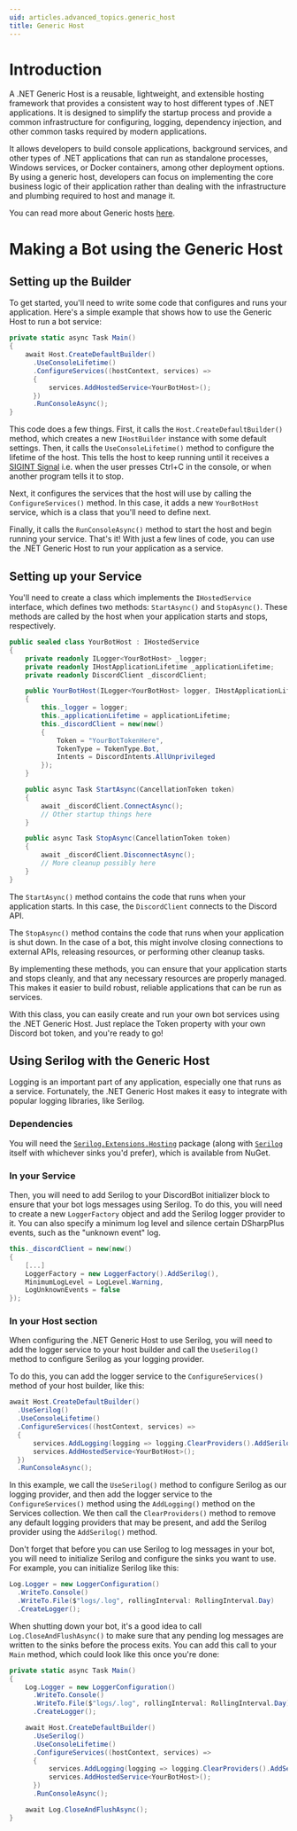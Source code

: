 ```yaml
---
uid: articles.advanced_topics.generic_host
title: Generic Host
---
```


# Introduction
A .NET Generic Host is a reusable, lightweight, and extensible hosting framework that provides a consistent way to host different types of .NET applications. It is designed to simplify the startup process and provide a common infrastructure for configuring, logging, dependency injection, and other common tasks required by modern applications.

It allows developers to build console applications, background services, and other types of .NET applications that can run as standalone processes, Windows services, or Docker containers, among other deployment options. By using a generic host, developers can focus on implementing the core business logic of their application rather than dealing with the infrastructure and plumbing required to host and manage it.

You can read more about Generic hosts [here](https://learn.microsoft.com/en-us/dotnet/core/extensions/generic-host).

# Making a Bot using the Generic Host
## Setting up the Builder
To get started, you'll need to write some code that configures and runs your application. Here's a simple example that shows how to use the Generic Host to run a bot service:
```cs
private static async Task Main()
{
    await Host.CreateDefaultBuilder()
      .UseConsoleLifetime()
      .ConfigureServices((hostContext, services) =>
      {
          services.AddHostedService<YourBotHost>();
      })
      .RunConsoleAsync();
}
```
This code does a few things. First, it calls the `Host.CreateDefaultBuilder()` method, which creates a new `IHostBuilder` instance with some default settings. Then, it calls the `UseConsoleLifetime()` method to configure the lifetime of the host. This tells the host to keep running until it receives a [SIGINT Signal](https://en.wikipedia.org/wiki/Signal_(IPC)#SIGINT) i.e. when the user presses Ctrl+C in the console, or when another program tells it to stop.

Next, it configures the services that the host will use by calling the `ConfigureServices()` method. In this case, it adds a new `YourBotHost` service, which is a class that you'll need to define next.

Finally, it calls the `RunConsoleAsync()` method to start the host and begin running your service. That's it! With just a few lines of code, you can use the .NET Generic Host to run your application as a service.

## Setting up your Service
You'll need to create a class which implements the `IHostedService` interface, which defines two methods: `StartAsync()` and `StopAsync()`. These methods are called by the host when your application starts and stops, respectively.

```cs
public sealed class YourBotHost : IHostedService
{
    private readonly ILogger<YourBotHost> _logger;
    private readonly IHostApplicationLifetime _applicationLifetime;
    private readonly DiscordClient _discordClient;

    public YourBotHost(ILogger<YourBotHost> logger, IHostApplicationLifetime applicationLifetime)
    {
        this._logger = logger;
        this._applicationLifetime = applicationLifetime;
        this._discordClient = new(new()
        {
            Token = "YourBotTokenHere",
            TokenType = TokenType.Bot,
            Intents = DiscordIntents.AllUnprivileged
        });
    }

    public async Task StartAsync(CancellationToken token)
    {
        await _discordClient.ConnectAsync();
        // Other startup things here
    }

    public async Task StopAsync(CancellationToken token)
    {
        await _discordClient.DisconnectAsync();
        // More cleanup possibly here
    }
}
```
The `StartAsync()` method contains the code that runs when your application starts. In this case, the `DiscordClient` connects to the Discord API.

The `StopAsync()` method contains the code that runs when your application is shut down. In the case of a bot, this might involve closing connections to external APIs, releasing resources, or performing other cleanup tasks.

By implementing these methods, you can ensure that your application starts and stops cleanly, and that any necessary resources are properly managed. This makes it easier to build robust, reliable applications that can be run as services.

With this class, you can easily create and run your own bot services using the .NET Generic Host. Just replace the Token property with your own Discord bot token, and you're ready to go!

## Using Serilog with the Generic Host
Logging is an important part of any application, especially one that runs as a service. Fortunately, the .NET Generic Host makes it easy to integrate with popular logging libraries, like Serilog.

### Dependencies
You will need the [`Serilog.Extensions.Hosting`](https://www.nuget.org/packages/Serilog.Extensions.Hosting) package (along with [`Serilog`](https://www.nuget.org/packages/Serilog) itself with whichever sinks you'd prefer), which is available from NuGet.

### In your Service
Then, you will need to add Serilog to your DiscordBot initializer block to ensure that your bot logs messages using Serilog. To do this, you will need to create a new `LoggerFactory` object and add the Serilog logger provider to it. You can also specify a minimum log level and silence certain DSharpPlus events, such as the "unknown event" log.
```cs
this._discordClient = new(new()
{
    [...]
    LoggerFactory = new LoggerFactory().AddSerilog(),
    MinimumLogLevel = LogLevel.Warning,
    LogUnknownEvents = false
});
```

### In your Host section
When configuring the .NET Generic Host to use Serilog, you will need to add the logger service to your host builder and call the `UseSerilog()` method to configure Serilog as your logging provider.

To do this, you can add the logger service to the `ConfigureServices()` method of your host builder, like this:
```cs
await Host.CreateDefaultBuilder()
  .UseSerilog()
  .UseConsoleLifetime()
  .ConfigureServices((hostContext, services) =>
  {
      services.AddLogging(logging => logging.ClearProviders().AddSerilog());
      services.AddHostedService<YourBotHost>();
  })
  .RunConsoleAsync();
```
In this example, we call the `UseSerilog()` method to configure Serilog as our logging provider, and then add the logger service to the `ConfigureServices()` method using the `AddLogging()` method on the Services collection. We then call the `ClearProviders()` method to remove any default logging providers that may be present, and add the Serilog provider using the `AddSerilog()` method.

Don't forget that before you can use Serilog to log messages in your bot, you will need to initialize Serilog and configure the sinks you want to use. For example, you can initialize Serilog like this:
```cs
Log.Logger = new LoggerConfiguration()
  .WriteTo.Console()
  .WriteTo.File($"logs/.log", rollingInterval: RollingInterval.Day)
  .CreateLogger();
```

When shutting down your bot, it's a good idea to call `Log.CloseAndFlushAsync()` to make sure that any pending log messages are written to the sinks before the process exits. You can add this call to your `Main` method, which could look like this once you're done:
```cs
private static async Task Main()
{
    Log.Logger = new LoggerConfiguration()
      .WriteTo.Console()
      .WriteTo.File($"logs/.log", rollingInterval: RollingInterval.Day)
      .CreateLogger();

    await Host.CreateDefaultBuilder()
      .UseSerilog()
      .UseConsoleLifetime()
      .ConfigureServices((hostContext, services) =>
      {
          services.AddLogging(logging => logging.ClearProviders().AddSerilog());
          services.AddHostedService<YourBotHost>();
      })
      .RunConsoleAsync();

    await Log.CloseAndFlushAsync();
}
```
